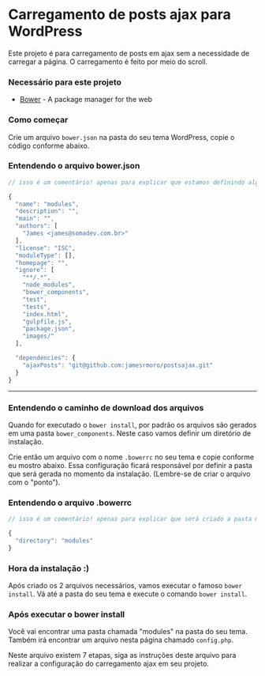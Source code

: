 # Carregamento de posts ajax para WordPress

Este projeto é para carregamento de posts em ajax sem a necessidade de carregar a página. O carregamento é feito por meio do scroll.

### Necessário para este projeto

* [Bower](https://bower.io/) - A package manager for the web

### Como começar

Crie um arquivo `bower.json` na pasta do seu tema WordPress, copie o código conforme abaixo.

### Entendendo o arquivo bower.json

```javascript
// isso é um comentário! apenas para explicar que estamos definindo algumas coisas, como o caminho do diretório, autor, etc :)

{
  "name": "modules",
  "description": "",
  "main": "",
  "authors": [
    "James <james@somadev.com.br>"
  ],
  "license": "ISC",
  "moduleType": [],
  "homepage": "",
  "ignore": [
    "**/.*",
    "node_modules",
    "bower_components",
    "test",
    "tests",
    "index.html",
    "gulpfile.js",
    "package.json",
    "images/"
  ],

  "dependencies": {
    "ajaxPosts": "git@github.com:jamesrmoro/postsajax.git"
  }
}
```

---

### Entendendo o caminho de download dos arquivos

Quando for executado o `bower install`, por padrão os arquivos são gerados em uma pasta `bower_components`. Neste caso vamos definir um diretório de instalação.

Crie então um arquivo com o nome `.bowerrc` no seu tema e copie conforme eu mostro abaixo. Essa configuração ficará responsável por definir a pasta que será gerada no momento da instalação. (Lembre-se de criar o arquivo com o "ponto").


### Entendendo o arquivo .bowerrc

```javascript
// isso é um comentário! apenas para explicar que será criado a pasta modules :)

{
  "directory": "modules"
}
```

### Hora da instalação :)

Após criado os 2 arquivos necessários, vamos executar o famoso `bower install`. Vá até a pasta do seu tema e execute o comando `bower install`.

### Após executar o bower install

Você vai encontrar uma pasta chamada "modules" na pasta do seu tema. Também irá encontrar um arquivo nesta página chamado `config.php`.

Neste arquivo existem 7 etapas, siga as instruções deste arquivo para realizar a configuração do carregamento ajax em seu projeto.

